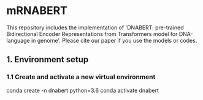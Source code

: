 # mRNABERT
This repository includes the implementation of 'DNABERT: pre-trained Bidirectional Encoder Representations from Transformers model for DNA-language in genome'. Please cite our paper if you use the models or codes.
## 1. Environment setup
### 1.1 Create and activate a new virtual environment
conda create -n dnabert python=3.6
conda activate dnabert
